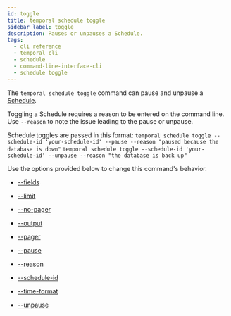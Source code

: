 ```yaml
---
id: toggle
title: temporal schedule toggle
sidebar_label: toggle
description: Pauses or unpauses a Schedule.
tags:
  - cli reference
  - temporal cli
  - schedule
  - command-line-interface-cli
  - schedule toggle
---
```


The `temporal schedule toggle` command can pause and unpause a [Schedule](/concepts/what-is-a-schedule).

Toggling a Schedule requires a reason to be entered on the command line.
Use `--reason` to note the issue leading to the pause or unpause.

Schedule toggles are passed in this format:
`temporal schedule toggle --schedule-id 'your-schedule-id' --pause --reason "paused because the database is down"`
`temporal schedule toggle --schedule-id 'your-schedule-id' --unpause --reason "the database is back up"`

Use the options provided below to change this command's behavior.

- [--fields](/cli/cmd-options/fields)

- [--limit](/cli/cmd-options/limit)

- [--no-pager](/cli/cmd-options/no-pager)

- [--output](/cli/cmd-options/output)

- [--pager](/cli/cmd-options/pager)

- [--pause](/cli/cmd-options/pause)

- [--reason](/cli/cmd-options/reason)

- [--schedule-id](/cli/cmd-options/schedule-id)

- [--time-format](/cli/cmd-options/time-format)

- [--unpause](/cli/cmd-options/unpause)
